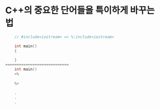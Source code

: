 # C++의 중요한 단어들을 특이하게 바꾸는 법

```cpp
    // #include<iostream> => %:include<iostream>

    int main()
    {

    }
============================
    int main()
    <%
    
    %>

    .
    .
    .
```
